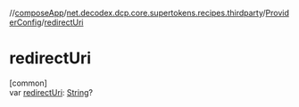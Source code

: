//[composeApp](../../../index.md)/[net.decodex.dcp.core.supertokens.recipes.thirdparty](../index.md)/[ProviderConfig](index.md)/[redirectUri](redirect-uri.md)

# redirectUri

[common]\
var [redirectUri](redirect-uri.md): [String](https://kotlinlang.org/api/latest/jvm/stdlib/kotlin/-string/index.html)?
